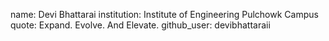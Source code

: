 

name: Devi Bhattarai
institution: Institute of Engineering Pulchowk Campus 
quote: Expand. Evolve. And Elevate.
github_user: devibhattaraii
